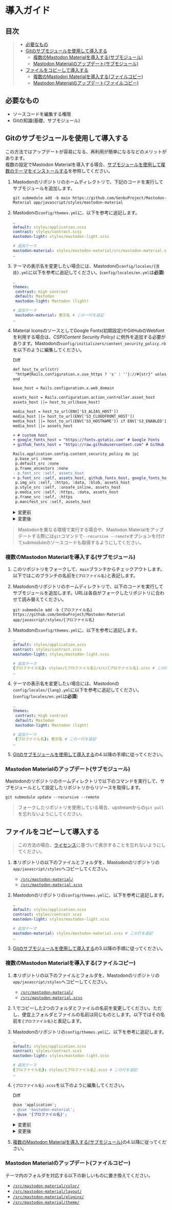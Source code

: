 # 導入ガイド

## 目次

> - [必要なもの](installation_guide_ja.md#必要なもの)
> - [Gitのサブモジュールを使用して導入する](installation_guide_ja.md#gitのサブモジュールを使用して導入する)
>   - [複数のMastodon Materialを導入する(サブモジュール)](installation_guide_ja.md#複数のMastodon-Materialを導入する(サブモジュール))
>   - [Mastodon Materialのアップデート(サブモジュール)](installation_guide_ja.md#Mastodon-Materialのアップデート(サブモジュール))
> - [ファイルをコピーして導入する](installation_guide_ja.md#ファイルをコピーして導入する)
>   - [複数のMastodon Materialを導入する(ファイルコピー)](installation_guide_ja.md#複数のMastodon-Materialを導入する(ファイルコピー))
>   - [Mastodon Materialのアップデート(ファイルコピー)](installation_guide_ja.md#Mastodon-Materialのアップデート(ファイルコピー))

## 必要なもの

- ソースコードを編集する権限
- Gitの知識(基礎、サブモジュール)

## Gitのサブモジュールを使用して導入する

この方法ではアップデートが容易になる、再利用が簡単になるなどのメリットがあります。  
複数の設定でMastodon Materialを導入する場合、[サブモジュールを使用して複数のテーマをインストールする](installation_guide_ja.md#サブモジュールを使用して複数のテーマをインストールする)を参照してください。

1. Mastodonのリポジトリのホームディレクトリで、下記のコードを実行してサブモジュールを追加します。
   
   ```
   git submodule add -b main https://github.com/GenbuProject/Mastodon-Material app/javascript/styles/mastodon-material
   ```

2. Mastodonの`config/themes.yml`に、以下を参考に追記します。
   
   ```yml
   …
   default: styles/application.scss
   contrast: styles/contrast.scss
   mastodon-light: styles/mastodon-light.scss
   
   # 追加テーマ
   mastodon-material: styles/mastodon-material/src/mastodon-material.scss # この行を追記
   …
   ```

3. テーマの表示名を変更したい場合には、Mastodonの`config/locales/{言語}.yml`に以下を参考に追記してください。(`config/locales/en.yml`は**必須**)

   ```yml
   …
   themes:
    contrast: High contrast
    default: Mastodon
    mastodon-light: Mastodon (light)
   
   # 追加テーマ
    mastodon-material: 表示名 # この一行を追記
   …
   ```

4. Material IconsのソースとしてGoogle Fonts(初期設定)やGitHubのWebfontを利用する場合は、*CSP(Content Security Policy)* に例外を追加する必要があります。Mastodonの`config/initializers/content_security_policy.rb`を以下のように編集してください。
   
   Diff
   
   ```diff
   def host_to_url(str)
    "http#{Rails.configuration.x.use_https ? 's' : ''}://#{str}" unless str.blank?
   end

   base_host = Rails.configuration.x.web_domain

   assets_host = Rails.configuration.action_controller.asset_host
   assets_host ||= host_to_url(base_host)

   media_host = host_to_url(ENV['S3_ALIAS_HOST'])
   media_host ||= host_to_url(ENV['S3_CLOUDFRONT_HOST'])
   media_host ||= host_to_url(ENV['S3_HOSTNAME']) if ENV['S3_ENABLED'] == 'true'
   media_host ||= assets_host

   + # custom host
   + google_fonts_host = "https://fonts.gstatic.com" # Google Fonts
   + github_fonts_host = "https://raw.githubusercontent.com" # GitHub

   Rails.application.config.content_security_policy do |p|
    p.base_uri :none
    p.default_src :none
    p.frame_ancestors :none
   - p.font_src :self, assets_host
   + p.font_src :self, assets_host, github_fonts_host, google_fonts_host
    p.img_src :self, :https, :data, :blob, assets_host
    p.style_src :self, :unsafe_inline, assets_host
    p.media_src :self, :https, :data, assets_host
    p.frame_src :self, :https
    p.manifest_src :self, assets_host
   ```
   
   <details>
   <summary>変更前</summary>

   ```ruby
   def host_to_url(str)
     "http#{Rails.configuration.x.use_https ? 's' : ''}://#{str}" unless str.blank?
   end
   
   base_host = Rails.configuration.x.web_domain
   
   assets_host   = Rails.configuration.action_controller.asset_host
   assets_host ||= host_to_url(base_host)
   
   media_host   = host_to_url(ENV['S3_ALIAS_HOST'])
   media_host ||= host_to_url(ENV['S3_CLOUDFRONT_HOST'])
   media_host ||= host_to_url(ENV['S3_HOSTNAME']) if ENV['S3_ENABLED'] == 'true'
   media_host ||= assets_host
   
   Rails.application.config.content_security_policy do |p|
     p.base_uri        :none
     p.default_src     :none
     p.frame_ancestors :none
     p.font_src        :self, assets_host
     p.img_src         :self, :https, :data, :blob, assets_host
     p.style_src       :self, :unsafe_inline, assets_host
     p.media_src       :self, :https, :data, assets_host
     p.frame_src       :self, :https
     p.manifest_src    :self, assets_host
   ```

   </details>

   <details>
   <summary>変更後</summary>

   ```ruby
   def host_to_url(str)
     "http#{Rails.configuration.x.use_https ? 's' : ''}://#{str}" unless str.blank?
   end
   
   base_host = Rails.configuration.x.web_domain
   
   assets_host   = Rails.configuration.action_controller.asset_host
   assets_host ||= host_to_url(base_host)
   
   media_host   = host_to_url(ENV['S3_ALIAS_HOST'])
   media_host ||= host_to_url(ENV['S3_CLOUDFRONT_HOST'])
   media_host ||= host_to_url(ENV['S3_HOSTNAME']) if ENV['S3_ENABLED'] == 'true'
   media_host ||= assets_host
   
   # custom host
   github_fonts_host = "https://raw.githubusercontent.com" # GitHub
   google_fonts_host = "https://fonts.gstatic.com" # Google Fonts
   
   Rails.application.config.content_security_policy do |p|
     p.base_uri        :none
     p.default_src     :none
     p.frame_ancestors :none
     p.font_src        :self, assets_host, github_fonts_host, google_fonts_host
     p.img_src         :self, :https, :data, :blob, assets_host
     p.style_src       :self, :unsafe_inline, assets_host
     p.media_src       :self, :https, :data, assets_host
     p.frame_src       :self, :https
     p.manifest_src    :self, assets_host
   ```

   </details>

> Mastodonを異なる環境で実行する場合や、Mastodon Materialをアップデートする際には`git`コマンドで`--recursive --remote`オプションを付けてsubmoduleのソースコードも取得するようにしてください。

### 複数のMastodon Materialを導入する(サブモジュール)

1. このリポジトリをフォークして、`main`ブランチからチェックアウトします。以下ではこのブランチの名前を`{プロファイル名}`と表記します。

2. Mastodonのリポジトリのホームディレクトリで、以下のコードを実行してサブモジュールを追加します。URLは各自がフォークしたリポジトリに合わせて読み替えてください。
   
   ```
   git submodule add -b {プロファイル名} https://github.com/GenbuProject/Mastodon-Material app/javascript/styles/{プロファイル名}
   ```

3. Mastodonの`config/themes.yml`に、以下を参考に追記します。

   ```yml
   …
   default: styles/application.scss
   contrast: styles/contrast.scss
   mastodon-light: styles/mastodon-light.scss
   
   # 追加テーマ
   {プロファイル名}: styles/{プロファイル名}/src/{プロファイル名}.scss # この行を追記
   …
   ```

4. テーマの表示名を変更したい場合には、Mastodonの`config/locales/{lang}.yml`に以下を参考に追記してください。(`config/locales/en.yml`は**必須**)

   ```yml
   …
   themes:
    contrast: High contrast
    default: Mastodon
    mastodon-light: Mastodon (light)
   
   # 追加テーマ
    {プロファイル名}: 表示名 # この一行を追記
   …
   ```

5. [Gitのサブモジュールを使用して導入する](installation_guide_ja.md#gitのサブモジュールを使用して導入する)の4.以降の手順に従ってください。

### Mastodon Materialのアップデート(サブモジュール)

Mastodonのリポジトリのホームディレクトリで以下のコマンドを実行して、サブモジュールとして設定したリポジトリからリソースを取得します。  

```
git submodule update --recursive --remote
```

> フォークしたリポジトリを使用している場合、upstreamからの`git pull`を忘れないようにしてください。

## ファイルをコピーして導入する

> この方法の場合、[ライセンス](../LICENSE)に基づいて表示することを忘れないようにしてください。

1. 本リポジトリの以下のファイルとフォルダを、Mastodonのリポジトリの`app/javascript/styles`へコピーしてください。
   
   - [`/src/mastodon-material/`](../src/mastodon-material/)
   - [`/src/mastodon-material.scss`](../src/mastodon-material.scss)

2. Mastodonのリポジトリの`config/themes.yml`に、以下を参考に追記します。

   ```yml
   …
   default: styles/application.scss
   contrast: styles/contrast.scss
   mastodon-light: styles/mastodon-light.scss
   
   # 追加テーマ
   mastodon-material: styles/mastodon-material.scss # この行を追記
   …
   ```

3. [Gitのサブモジュールを使用して導入する](installation_guide_ja.md#gitのサブモジュールを使用して導入する)の3.以降の手順に従ってください。

### 複数のMastodon Materialを導入する(ファイルコピー)

1. 本リポジトリの以下のファイルとフォルダを、Mastodonのリポジトリの`app/javascript/styles`へコピーしてください。
   
   - [`/src/mastodon-material/`](../src/mastodon-material/)
   - [`/src/mastodon-material.scss`](../src/mastodon-material.scss)

2. 1.でコピーした2つのフォルダとファイルの名前を変更してください。ただし、便宜上フォルダとファイルの名前は同じものとします。以下ではその名前を`{プロファイル名}`と表記します。

3. Mastodonのリポジトリの`config/themes.yml`に、以下を参考に追記します。

   ```yml
   …
   default: styles/application.scss
   contrast: styles/contrast.scss
   mastodon-light: styles/mastodon-light.scss
   
   # 追加テーマ
   {プロファイル名}: styles/{プロファイル名}.scss # この行を追記
   …
   ```

4. `{プロファイル名}.scss`を以下のように編集してください。
   
   Diff

   ```diff
   @use 'application';
   - @use 'mastodon-material';
   + @use '{プロファイル名}';
   ```
   
   <details>
   <summary>変更前</summary>

   ```scss
   @use 'application';
   @use 'mastodon-material';
   ```
   
   </details>

   <details>
   <summary>変更後</summary>

   ```scss
   @use 'application';
   @use '{プロファイル名}';
   ```
   
   </details>

5. [複数のMastodon Materialを導入する(サブモジュール)](installation_guide_ja.md#複数のMastodon-Materialを導入する(サブモジュール))の4.以降に従ってください。

### Mastodon Materialのアップデート(ファイルコピー)

テーマ内のフォルダを対応する以下の新しいものに置き換えてください。

- [`/src/mastodon-material/color/`](../src/mastodon-material/color/)
- [`/src/mastodon-material/layout/`](../src/mastodon-material/layout/)
- [`/src/mastodon-material/plugins/`](../src/mastodon-material/plugins/)
- [`/src/mastodon-material/theme/`](../src/mastodon-material/theme/)